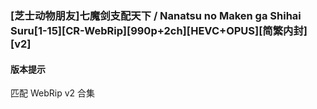 ### [芝士动物朋友]七魔剑支配天下 / Nanatsu no Maken ga Shihai Suru[1-15][CR-WebRip][990p+2ch][HEVC+OPUS][简繁内封][v2]

#### 版本提示
匹配 WebRip v2 合集
